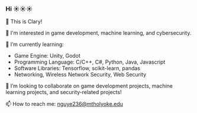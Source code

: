 ### Hi ☀️☀️☀️
👻 This is Clary!

🧐 I'm interested in game development, machine learning, and cybersecurity.

🌱 I’m currently learning:
- Game Engine: Unity, Godot
- Programming Language: C/C++, C#, Python, Java, Javascript
- Software Libraries: Tensorflow, scikit-learn, pandas
- Networking, Wireless Network Security, Web Security

👯 I’m looking to collaborate on game development projects, machine learning projects, and security-related projects!

📫 How to reach me: nguye236@mtholyoke.edu

<!--
**claryng/claryng** is a ✨ _special_ ✨ repository because its `README.md` (this file) appears on your GitHub profile.

Here are some ideas to get you started:

- 🔭 I’m currently working on ...
- 🌱 I’m currently learning ...
- 👯 I’m looking to collaborate on ...
- 🤔 I’m looking for help with ...
- 💬 Ask me about ...
- 📫 How to reach me: ...
- 😄 Pronouns: ...
- ⚡ Fun fact: ...
-->
